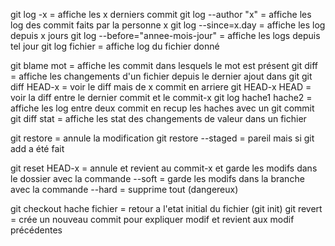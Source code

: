 git log -x = affiche les x derniers commit
git log --author "x" = affiche les log des commit faits par la personne x
git log --since=x.day = affiche  les log depuis x jours
git log --before="annee-mois-jour" = affiche les logs depuis tel jour
git log fichier = affiche log du fichier donné

git blame mot = affiche les commit dans lesquels le mot est présent
git diff = affiche les changements d'un fichier depuis le dernier ajout dans git
git diff HEAD-x = voir le diff mais de x commit en arriere
git HEAD-x HEAD = voir la diff entre le dernier commit et le commit-x
git log hache1 hache2 = affiche les log entre deux commit en recup les haches avec un git commit
git diff stat = affiche les stat des changements de valeur dans un fichier

git restore = annule la modification
git restore --staged = pareil mais si git add a été fait

git reset HEAD-x = annule et revient au commit-x et garde les modifs dans le dossier
avec la commande --soft = garde les modifs dans la branche
avec la commande --hard = supprime tout (dangereux)

git checkout hache fichier = retour a l'etat initial du fichier (git init)
git revert = crée un nouveau commit pour expliquer modif et revient aux modif précédentes
